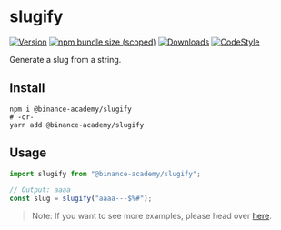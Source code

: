 # slugify

[![Version](https://img.shields.io/npm/v/@binance-academy/slugify.svg?style=flat-square)](https://www.npmjs.com/package/@binance-academy/slugify)
[![npm bundle size (scoped)](https://img.shields.io/bundlephobia/min/@binance-academy/slugify.svg?color=yellow&style=flat-square)](https://bundlephobia.com/result?p=@binance-academy/slugify)
[![Downloads](https://img.shields.io/npm/dm/@binance-academy/slugify.svg?style=flat-square)](https://www.npmjs.com/package/@binance-academy/slugify)
[![CodeStyle](https://img.shields.io/badge/code%20style-prettier-ff69b4.svg?style=flat-square)](https://github.com/prettier/prettier)

Generate a slug from a string.

## Install

```shell
npm i @binance-academy/slugify
# -or-
yarn add @binance-academy/slugify
```

## Usage

```javascript
import slugify from "@binance-academy/slugify";

// Output: aaaa
const slug = slugify("aaaa---$%#");
```

> Note: If you want to see more examples, please head over [here](tests/slugify.test.js).

